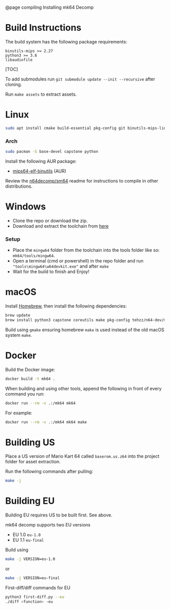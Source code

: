 @page compiling Installing mk64 Decomp
# Build Instructions
The build system has the following package requirements:

    binutils-mips >= 2.27
    python3 >= 3.6
    libaudiofile

[TOC]

To add submodules run `git submodule update --init --recursive` after cloning.

Run `make assets` to extract assets.

# Linux
```bash
sudo apt install cmake build-essential pkg-config git binutils-mips-linux-gnu python3 zlib1g-dev libaudiofile-dev libcapstone-dev
```

### Arch

```bash
sudo pacman -S base-devel capstone python
```
Install the following AUR package:
* [mips64-elf-binutils](https://aur.archlinux.org/packages/mips64-elf-binutils) (AUR)

Review the [n64decomp/sm64](https://github.com/n64decomp/sm64) readme for instructions to compile in other distributions.

# Windows

- Clone the repo or download the zip.
- Download and extract the toolchain from [here](https://github.com/coco875/mk64-tools/releases/download/v0.0.6/mips-tools-chain-windows.zip)

### Setup
- Place the `mingw64` folder from the toolchain into the tools folder like so: `mk64/tools/mingw64`.
- Open a terminal (cmd or powershell) in the repo folder and run `"tools\mingw64\w64devkit.exe"` and after `make`
- Wait for the build to finish and Enjoy!

# macOS

Install [Homebrew](https://brew.sh), then install the following dependencies:
```bash
brew update
brew install python3 capstone coreutils make pkg-config tehzz/n64-dev/mips64-elf-binutils
```

Build using `gmake` ensuring homebrew `make` is used instead of the old macOS system `make`.

# Docker

Build the Docker image:
```bash
docker build -t mk64 .
```

When building and using other tools, append the following in front of every command you run:
```bash
docker run --rm -v .:/mk64 mk64
```

For example:
```bash
docker run --rm -v .:/mk64 mk64 make
```

# Building US

Place a US version of Mario Kart 64 called `baserom.us.z64` into the project folder for asset extraction.

Run the following commands after pulling:
```bash
make -j
```

# Building EU

Building EU requires US to be built first. See above.

mk64 decomp supports two EU versions
* EU 1.0 `eu-1.0`
* EU 1.1 `eu-final`

Build using
```bash
make -j VERSION=eu-1.0
```
or
```bash
make -j VERSION=eu-final
```

First-diff/diff commands for EU
```bash
python3 first-diff.py --eu
./diff <function> -eu
```